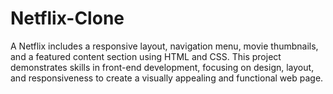 # Netflix-Clone
A Netflix includes a responsive layout, navigation menu, movie thumbnails, and a featured content section using HTML and CSS. This project demonstrates skills in front-end development, focusing on design, layout, and responsiveness to create a visually appealing and functional web page.
